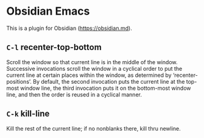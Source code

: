# Obsidian Emacs


This is a plugin for Obsidian (https://obsidian.md).

## `C-l` recenter-top-bottom

Scroll the window so that current line is in the middle of the window.
Successive invocations scroll the window in a cyclical order to put
the current line at certain places within the window, as determined by
‘recenter-positions’.  By default, the second invocation puts the
current line at the top-most window line, the third invocation puts it
on the bottom-most window line, and then the order is reused in a
cyclical manner.

## `C-k` kill-line

Kill the rest of the current line; if no nonblanks there, kill thru newline.
